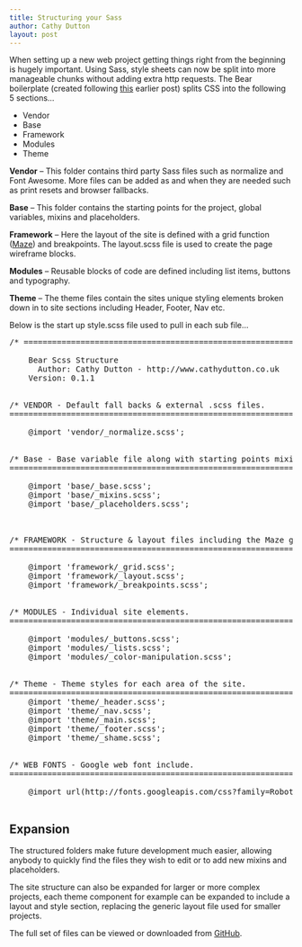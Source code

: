 ```yaml
---
title: Structuring your Sass
author: Cathy Dutton
layout: post
---
```

When setting up a new web project getting things right from the beginning is hugely important. Using Sass, style sheets can now be split into more manageable chunks without adding extra http requests. The Bear boilerplate (created following <a href="http://www.cathydutton.co.uk/css/the-dreaded-front-end-framework" >this</a> earlier post) splits CSS into the following 5 sections&#8230;

<ul class="list">
  <li>
    Vendor
  </li>
  <li>
    Base
  </li>
  <li>
    Framework
  </li>
  <li>
    Modules
  </li>
  <li>
    Theme
  </li>
</ul>

**Vendor** &#8211; This folder contains third party Sass files such as normalize and Font Awesome. More files can be added as and when they are needed such as print resets and browser fallbacks.

**Base** &#8211; This folder contains the starting points for the project, global variables, mixins and placeholders.

**Framework** &#8211; Here the layout of the site is defined with a grid function (<a href="http://get-maze.co.uk/">Maze</a>) and breakpoints. The layout.scss file is used to create the page wireframe blocks.

**Modules** &#8211; Reusable blocks of code are defined including list items, buttons and typography.

**Theme** &#8211; The theme files contain the sites unique styling elements broken down in to site sections including Header, Footer, Nav etc.

Below is the start up style.scss file used to pull in each sub file&#8230;

<pre class="wp-code-highlight prettyprint">/* ==========================================================================

  	Bear Scss Structure
 	  Author: Cathy Dutton - http://www.cathydutton.co.uk
  	Version: 0.1.1


/* VENDOR - Default fall backs & external .scss files.
========================================================================== */

	@import &#039;vendor/_normalize.scss&#039;;


/* Base - Base variable file along with starting points mixins & placeholders.
========================================================================== */

	@import &#039;base/_base.scss&#039;;
	@import &#039;base/_mixins.scss&#039;;
	@import &#039;base/_placeholders.scss&#039;;



/* FRAMEWORK - Structure & layout files including the Maze grid function.
========================================================================== */

	@import &#039;framework/_grid.scss&#039;;
	@import &#039;framework/_layout.scss&#039;;
	@import &#039;framework/_breakpoints.scss&#039;;


/* MODULES - Individual site elements.
========================================================================== */

	@import &#039;modules/_buttons.scss&#039;;
	@import &#039;modules/_lists.scss&#039;;
	@import &#039;modules/_color-manipulation.scss&#039;;


/* Theme - Theme styles for each area of the site.
========================================================================== */
	@import &#039;theme/_header.scss&#039;;
	@import &#039;theme/_nav.scss&#039;;
	@import &#039;theme/_main.scss&#039;;
	@import &#039;theme/_footer.scss&#039;;
	@import &#039;theme/_shame.scss&#039;;


/* WEB FONTS - Google web font include.
========================================================================== */

	@import url(http://fonts.googleapis.com/css?family=Roboto:400,100,100italic,300,300italic,400italic,500,900italic,900,500italic,700,700italic);

</pre>

<h2 class="heading">Expansion</h2> 

The structured folders make future development much easier, allowing anybody to quickly find the files they wish to edit or to add new mixins and placeholders.

The site structure can also be expanded for larger or more complex projects, each theme component for example can be expanded to include a layout and style section, replacing the generic layout file used for smaller projects.

The full set of files can be viewed or downloaded from <a href="https://github.com/cathydutton/bear" target="_blank">GitHub</a>.
